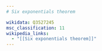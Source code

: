 ```yaml
---
# Six exponentials theorem

wikidata: Q3527245
msc_classification: 11
wikipedia_links:
  - "[[Six exponentials theorem]]"
---
```

